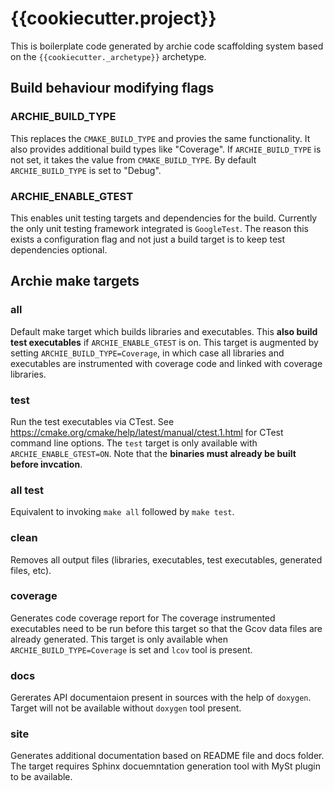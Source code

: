 {{cookiecutter.project}}
===========

This is boilerplate code generated by archie code scaffolding system based on the `{{cookiecutter._archetype}}` archetype.

Build behaviour modifying flags
-------------------------------

### ARCHIE_BUILD_TYPE

This replaces the `CMAKE_BUILD_TYPE` and provies the same functionality. It also provides additional build types like "Coverage". If `ARCHIE_BUILD_TYPE` is not set, it takes the value from `CMAKE_BUILD_TYPE`. By default `ARCHIE_BUILD_TYPE` is set to "Debug".

### ARCHIE_ENABLE_GTEST

This enables unit testing targets and dependencies for the build. Currently the only unit testing framework integrated is `GoogleTest`. The reason this exists a configuration flag and not just a build target is to keep test dependencies optional.

Archie make targets
-------------------

### all

Default make target which builds libraries and executables. This **also build test executables** if `ARCHIE_ENABLE_GTEST` is on. This target is augmented by setting `ARCHIE_BUILD_TYPE=Coverage`, in which case all libraries and executables are instrumented with coverage code and linked with coverage libraries.

### test

Run the test executables via CTest. See https://cmake.org/cmake/help/latest/manual/ctest.1.html for CTest command line options. The `test` target is only available with `ARCHIE_ENABLE_GTEST=ON`. Note that the **binaries must already be built before invcation**.

### all test

Equivalent to invoking `make all` followed by `make test`.

### clean

Removes all output files (libraries, executables, test executables, generated files, etc).

### coverage

Generates code coverage report for The coverage instrumented executables need to be run before this target so that the Gcov data files are already generated. This target is only available when `ARCHIE_BUILD_TYPE=Coverage` is set and `lcov` tool is present.

### docs

Gererates API documentaion present in sources with the help of `doxygen`. Target will not be available without `doxygen` tool present.

### site

Generates additional documentation based on README file and docs folder. The target requires Sphinx docuemntation generation tool with MySt plugin to be available. 


